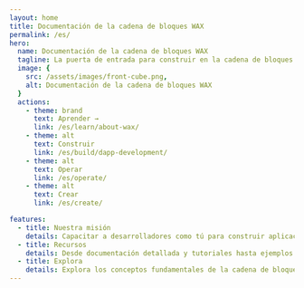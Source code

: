 ```yaml
---
layout: home
title: Documentación de la cadena de bloques WAX
permalink: /es/
hero:
  name: Documentación de la cadena de bloques WAX
  tagline: La puerta de entrada para construir en la cadena de bloques WAX
  image: {
    src: /assets/images/front-cube.png,
    alt: Documentación de la cadena de bloques WAX
  }
  actions:
    - theme: brand
      text: Aprender →
      link: /es/learn/about-wax/
    - theme: alt
      text: Construir
      link: /es/build/dapp-development/
    - theme: alt
      text: Operar
      link: /es/operate/
    - theme: alt
      text: Crear
      link: /es/create/

features:
  - title: Nuestra misión
    details: Capacitar a desarrolladores como tú para construir aplicaciones innovadoras, mercados de NFT, herramientas de finanzas descentralizadas (DeFi) y experiencias impulsadas por la comunidad en la cadena de bloques de WAX.
  - title: Recursos
    details: Desde documentación detallada y tutoriales hasta ejemplos prácticos y mejores prácticas, lo tenemos cubierto.
  - title: Explora
    details: Explora los conceptos fundamentales de la cadena de bloques de WAX, aprende sobre su mecanismo de consenso, comprende el papel del token WAXP y descubre cómo aprovechar las características de gobernanza e interoperabilidad de WAX.
---
```


